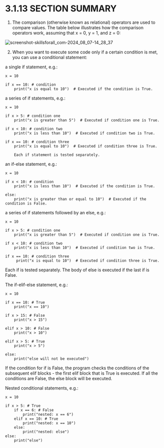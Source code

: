 # 3.1.13 SECTION SUMMARY
1. The comparison (otherwise known as relational) operators are used to compare values. The table below illustrates how the comparison operators work, assuming that x = 0, y = 1, and z = 0:

![screenshot-skillsforall_com-2024_08_07-14_28_37](https://github.com/user-attachments/assets/15e6a35d-3dba-463e-a0fd-caf66dc9fe5d)


2. When you want to execute some code only if a certain condition is met, you can use a conditional statement:

a single if statement, e.g.:
```
x = 10
 
if x == 10: # condition
    print("x is equal to 10")  # Executed if the condition is True.
 ```
a series of if statements, e.g.:
```
x = 10
 
if x > 5: # condition one
    print("x is greater than 5")  # Executed if condition one is True.
 
if x < 10: # condition two
    print("x is less than 10")  # Executed if condition two is True.
 
if x == 10: # condition three
    print("x is equal to 10")  # Executed if condition three is True.
 
    Each if statement is tested separately.
```
an if-else statement, e.g.:
```
x = 10
 
if x < 10: # condition
    print("x is less than 10")  # Executed if the condition is True.
 
else:
    print("x is greater than or equal to 10")  # Executed if the condition is False.
 ```
a series of if statements followed by an else, e.g.:
```
x = 10
 
if x > 5: # condition one
    print("x is greater than 5")  # Executed if condition one is True.
 
if x < 10: # condition two
    print("x is less than 10")  # Executed if condition two is True.
 
if x == 10: # condition three
     print("x is equal to 10")  # Executed if condition three is True.
``` 
Each if is tested separately. The body of else is executed if the last if is False.

The if-elif-else statement, e.g.:
```
x = 10
 
if x == 10: # True
    print("x == 10")
 
if x > 15: # False
    print("x > 15")
 
elif x > 10: # False
    print("x > 10")
 
elif x > 5: # True
    print("x > 5")
 
else:
    print("else will not be executed")
```
If the condition for if is False, the program checks the conditions of the subsequent elif blocks - the first elif block that is True is executed. If all the conditions are False, the else block will be executed.

Nested conditional statements, e.g.:
```
x = 10
 
if x > 5: # True
    if x == 6: # False
        print("nested: x == 6")
    elif x == 10: # True
        print("nested: x == 10")
    else:
        print("nested: else")
else:
    print("else")
 ```
